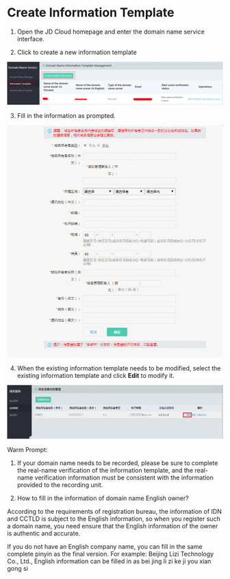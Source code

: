 # Create Information Template

1. Open the JD Cloud homepage and enter the domain name service interface.

2. Click to create a new information template

![image](../../../../image/Domain-Name/xinximoban1.png)

3. Fill in the information as prompted.

![image](../../Image-Domain/moban3.png)
 
4. When the existing information template needs to be modified, select the existing information template and click **Edit** to modify it.

![image](../../Image-Domain/moban4.png)


Warm Prompt:

1. If your domain name needs to be recorded, please be sure to complete the real-name verification of the information template, and the real-name verification information must be consistent with the information provided to the recording unit.

2. How to fill in the information of domain name English owner?

According to the requirements of registration bureau, the information of IDN and CCTLD is subject to the English information, so when you register such a domain name, you need ensure that the English information of the owner is authentic and accurate.

If you do not have an English company name, you can fill in the same complete pinyin as the final version. For example: Beijing Lizi Technology Co., Ltd., English information can be filled in as bei jing li zi ke ji you xian gong si


